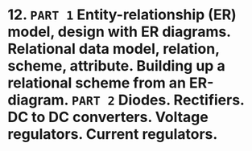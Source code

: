 # 12. `PART 1` Entity-relationship (ER) model, design with ER diagrams. Relational data model, relation, scheme, attribute. Building up a relational scheme from an ER-diagram. `PART 2` Diodes. Rectifiers. DC to DC converters. Voltage regulators. Current regulators.
